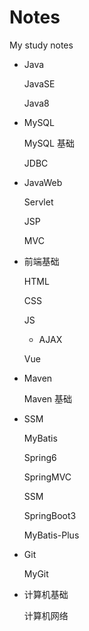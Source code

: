 # Notes
My study notes

- Java
  
  JavaSE
  
  Java8
  
- MySQL
  
  MySQL 基础
  
  JDBC
  
- JavaWeb
  
  Servlet
  
  JSP
  
  MVC
  
- 前端基础
  
  HTML
  
  CSS
  
  JS
  
  - AJAX
  
  Vue
  
- Maven
  
  Maven 基础
  
- SSM
  
  MyBatis
  
  Spring6
  
  SpringMVC
  
  SSM
  
  SpringBoot3
  
  MyBatis-Plus
  
- Git
  
  MyGit

- 计算机基础

  计算机网络
